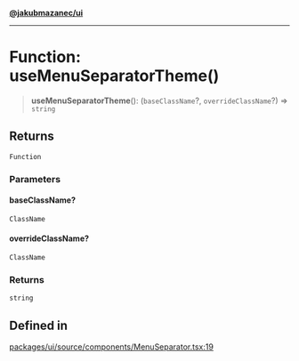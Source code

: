 [**@jakubmazanec/ui**](../README.md)

---

# Function: useMenuSeparatorTheme()

> **useMenuSeparatorTheme**(): (`baseClassName`?, `overrideClassName`?) => `string`

## Returns

`Function`

### Parameters

#### baseClassName?

`ClassName`

#### overrideClassName?

`ClassName`

### Returns

`string`

## Defined in

[packages/ui/source/components/MenuSeparator.tsx:19](https://github.com/jakubmazanec/tools/blob/3e339f67fc5b5cd011c28acb315570a2f29efedc/packages/ui/source/components/MenuSeparator.tsx#L19)
